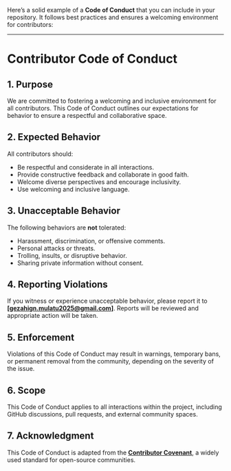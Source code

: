 
Here’s a solid example of a **Code of Conduct** that you can include in your repository. It follows best practices and ensures a welcoming environment for contributors:

---

# Contributor Code of Conduct

## **1. Purpose**  
We are committed to fostering a welcoming and inclusive environment for all contributors. This Code of Conduct outlines our expectations for behavior to ensure a respectful and collaborative space.

## **2. Expected Behavior**  
All contributors should:  
- Be respectful and considerate in all interactions.  
- Provide constructive feedback and collaborate in good faith.  
- Welcome diverse perspectives and encourage inclusivity.  
- Use welcoming and inclusive language.  

## **3. Unacceptable Behavior**  
The following behaviors are **not** tolerated:  
- Harassment, discrimination, or offensive comments.  
- Personal attacks or threats.  
- Trolling, insults, or disruptive behavior.  
- Sharing private information without consent.  

## **4. Reporting Violations**  
If you witness or experience unacceptable behavior, please report it to **[gezahign.mulatu2025@gmail.com]**. Reports will be reviewed and appropriate action will be taken.

## **5. Enforcement**  
Violations of this Code of Conduct may result in warnings, temporary bans, or permanent removal from the community, depending on the severity of the issue.

## **6. Scope**  
This Code of Conduct applies to all interactions within the project, including GitHub discussions, pull requests, and external community spaces.

## **7. Acknowledgment**  
This Code of Conduct is adapted from the **[Contributor Covenant](https://www.contributor-covenant.org/)**, a widely used standard for open-source communities.

